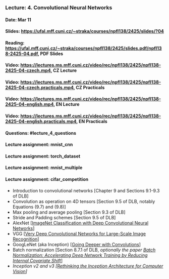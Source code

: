 ### Lecture: 4. Convolutional Neural Networks
#### Date: Mar 11
#### Slides: https://ufal.mff.cuni.cz/~straka/courses/npfl138/2425/slides/?04
#### Reading: https://ufal.mff.cuni.cz/~straka/courses/npfl138/2425/slides.pdf/npfl138-2425-04.pdf, PDF Slides
#### Video: https://lectures.ms.mff.cuni.cz/video/rec/npfl138/2425/npfl138-2425-04-czech.mp4, CZ Lecture
#### Video: https://lectures.ms.mff.cuni.cz/video/rec/npfl138/2425/npfl138-2425-04-czech.practicals.mp4, CZ Practicals
#### Video: https://lectures.ms.mff.cuni.cz/video/rec/npfl138/2425/npfl138-2425-04-english.mp4, EN Lecture
#### Video: https://lectures.ms.mff.cuni.cz/video/rec/npfl138/2425/npfl138-2425-04-english.practicals.mp4, EN Practicals
#### Questions: #lecture_4_questions
#### Lecture assignment: mnist_cnn
#### Lecture assignment: torch_dataset
#### Lecture assignment: mnist_multiple
#### Lecture assignment: cifar_competition

- Introduction to convolutional networks [Chapter 9 and Sections 9.1-9.3 of DLB]
- Convolution as operation on 4D tensors [Section 9.5 of DLB, notably Equations (9.7) and (9.8)]
- Max pooling and average pooling [Section 9.3 of DLB]
- Stride and Padding schemes [Section 9.5 of DLB]
- AlexNet [[ImageNet Classification with Deep Convolutional Neural Networks](https://papers.nips.cc/paper/4824-imagenet-classification-with-deep-convolutional-neural-networks.pdf)]
- VGG [[Very Deep Convolutional Networks for Large-Scale Image Recognition](https://arxiv.org/abs/1409.1556)]
- GoogLeNet (aka Inception) [[Going Deeper with Convolutions](https://arxiv.org/abs/1409.4842)]
- Batch normalization [Section 8.7.1 of DLB, _optionally the paper [Batch Normalization: Accelerating Deep Network Training by Reducing Internal Covariate Shift](https://arxiv.org/abs/1502.03167)_]
- _Inception v2 and v3 [[Rethinking the Inception Architecture for Computer Vision](https://arxiv.org/abs/1512.00567)]_
